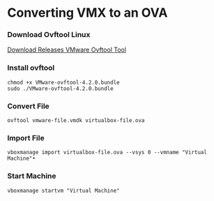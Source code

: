 # Converting VMX to an OVA

### Download Ovftool Linux

[Download Releases VMware Ovftool Tool](https://my.vmware.com/group/vmware/downloads/details?downloadGroup=OVFTOOL420&productId=614)

### Install ovftool

```text
chmod +x VMware-ovftool-4.2.0.bundle
sudo ./VMware-ovftool-4.2.0.bundle
```

### Convert File

```text
ovftool vmware-file.vmdk virtualbox-file.ova
```

### Import File

```text
vboxmanage import virtualbox-file.ova --vsys 0 --vmname "Virtual Machine"•
```

### Start Machine

```text
vboxmanage startvm "Virtual Machine"
```

